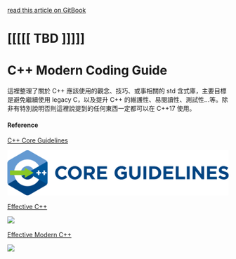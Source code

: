 [read this article on GitBook](https://yarencheng.gitbooks.io/c-modern-coding-guide/content/)

# \[\[\[\[\[ TBD \]\]\]\]\]

# C++ Modern Coding Guide

這裡整理了關於 C++ 應該使用的觀念、技巧、或事相關的 std 含式庫，主要目標是避免繼續使用 legacy C，以及提升 C++ 的維護性、易閱讀性、測試性...等。除非有特別說明否則這裡說提到的任何東西一定都可以在 C++17 使用。

#### Reference

[C++ Core Guidelines](https://github.com/isocpp/CppCoreGuidelines/blob/master/CppCoreGuidelines.md)

![](https://github.com/isocpp/CppCoreGuidelines/raw/master/cpp_core_guidelines_logo_text.png)

[Effective C++](https://www.amazon.com/Effective-Specific-Improve-Programs-Designs/dp/0321334876/ref=sr_1_1?s=movies-tv&ie=UTF8&qid=1519358108&sr=8-1&keywords=effective+c%2B%2B)



![](https://images-na.ssl-images-amazon.com/images/I/51aICwPHi0L._SX396_BO1,204,203,200_.jpg)



[Effective Modern C++](https://www.amazon.com/Effective-Modern-Specific-Ways-Improve/dp/1491903996/ref=sr_1_2?s=movies-tv&ie=UTF8&qid=1519358108&sr=8-2&keywords=effective+c%2B%2B)

![](https://images-na.ssl-images-amazon.com/images/I/51eFBpqPSLL._SX379_BO1,204,203,200_.jpg)



